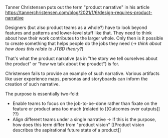 Tanner Christensen puts out the term "product narrative" in his article https://tannerchristensen.com/blog/2021/1/6/design-requires-product-narrative

Designers (but also product teams as a whole?) have to look beyond features and patterns and lower-level stuff like that. They need to think about how their work contributes to the larger whole. Only then is it possible to create something that helps people do the jobs they need (-> *think about how does this relate to JTBD theory?*)

That's what the product narrative (as in "the story we tell ourselves about the product" or "how we talk about the proudct") is for.

Christensen fails to provide an example of such narrative. Various artifacts like user experience maps, personas and storyboards can inform the creation of such narrative.

The purpose is essentially two-fold:
- Enable teams to focus on the job-to-be-done rather than fixate on the feature or product area too much (related to [[Outcomes over outputs]] ??)
- Align different teams under a single narrative -> If this is the purpose, how does this term differ from "product vision" [[Product vision describes the aspirational future state of a product]]

